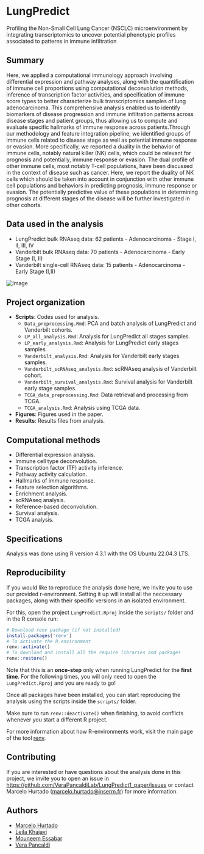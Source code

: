 # LungPredict 

Profiling the Non-Small Cell Lung Cancer (NSCLC) microenvironment by integrating transcriptomics to uncover potential  phenotypic profiles associated to patterns in immune infiltration

## Summary
Here, we applied a computational immunology approach involving differential expression and pathway analyses, along with the quantification of immune cell proportions using computational deconvolution methods, inference of transcription factor activities, and specification of immune score types to better characterize bulk transcriptomics samples of lung adenocarcinoma. This comprehensive analysis enabled us to identify biomarkers of disease progression and immune infiltration patterns across disease stages and patient groups, thus allowing us to compute and evaluate specific hallmarks of immune response across patients.Through our methodology and feature integration pipeline, we identified groups of immune cells related to disease stage as well as potential immune response or evasion. More specifically, we reported a duality in the behavior of immune cells, notably natural killer (NK) cells, which could be relevant for prognosis and potentially, immune response or evasion. The dual profile of other immune cells, most notably T-cell populations, have been discussed in the context of disease such as cancer. Here, we report the duality of NK cells which should be taken into account in conjunction with other immune cell populations and behaviors in predicting prognosis, immune response or evasion. The potentially predictive value of these populations in determining prognosis at different stages of the disease will be further investigated in other cohorts. 

## Data used in the analysis
- LungPredict bulk RNAseq data: 62 patients - Adenocarcinoma - Stage I, II, III, IV
- Vanderbilt bulk RNAseq data: 70 patients - Adenocarcinoma - Early Stage (I, II)
- Vanderbilt single-cell RNAseq data: 15 patients - Adenocarcinoma - Early Stage (I,II)

![image](https://github.com/VeraPancaldiLab/LungPredict1/assets/37853385/2641fa06-91e4-46f5-bc6f-4f83baacb035)

## Project organization
- **Scripts**: Codes used for analysis.
  -  `Data_preprocessing.Rmd`: PCA and batch analysis of LungPredict and Vanderbilt cohorts.
  -  `LP_all_analysis.Rmd`: Analysis for LungPredict all stages samples. 
  -  `LP_early_analysis.Rmd`: Analysis for LungPredict early stages samples.
  -  `Vanderbilt_analysis.Rmd`: Analysis for Vanderbilt early stages samples.
  -  `Vanderbilt_scRNAseq_analysis.Rmd`: scRNAseq analysis of Vanderbilt cohort.
  -  `Vanderbilt_survival_analysis.Rmd`: Survival analysis for Vanderbilt early stage samples.
  -  `TCGA_data_preprocessing.Rmd`: Data retrieval and processing from TCGA.
  -  `TCGA_analysis.Rmd`: Analysis using TCGA data.
- **Figures**: Figures used in the paper. 
- **Results**: Results files from analysis.

## Computational methods
- Differential expression analysis.
- Immune cell type deconvolution.
- Transcription factor (TF) activity inference.
- Pathway activity calculation.
- Hallmarks of immune response.
- Feature selection algorithms.
- Enrichment analysis.
- scRNAseq analysis.
- Reference-based deconvolution.
- Survival analysis.
- TCGA analysis.

## Specifications
Analysis was done using R version 4.3.1 with the OS Ubuntu 22.04.3 LTS.

## Reproducibility
If you would like to reproduce the analysis done here, we invite you to use our provided r-environment. Setting it up will install all the neccessary packages, along with their specific versions in an isolated environment.  

For this, open the project `LungPredict.Rproj` inside the `scripts/` folder and in the R console run:

```r
# Download renv package (if not installed)
install.packages('renv')
# To activate the R environment 
renv::activate()
# To download and install all the require libraries and packages 
renv::restore() 
```

Note that this is an **once-step** only when running LungPredict for the **first time**. For the following times, you will only need to open the `LungPredict.Rproj` and you are ready to go!

Once all packages have been installed, you can start reproducing the analysis using the scripts inside the `scripts/` folder.

Make sure to run `renv::deactivate()` when finishing, to avoid conflicts whenever you start a different R project.

For more information about how R-environments work, visit the main page of the tool [renv](https://rstudio.github.io/renv/articles/renv.html).

## Contributing
If you are interested or have questions about the analysis done in this project, we invite you to open an issue in https://github.com/VeraPancaldiLab/LungPredict1_paper/issues or contact Marcelo Hurtado (marcelo.hurtado@inserm.fr) for more information.

## Authors
- [Marcelo Hurtado](https://github.com/mhurtado13)
- [Leila Khajavi](https://github.com/LeilaKhajavi)
- [Mouneem Essabar](https://github.com/mouneem)
- [Vera Pancaldi](https://github.com/VeraPancaldi)
